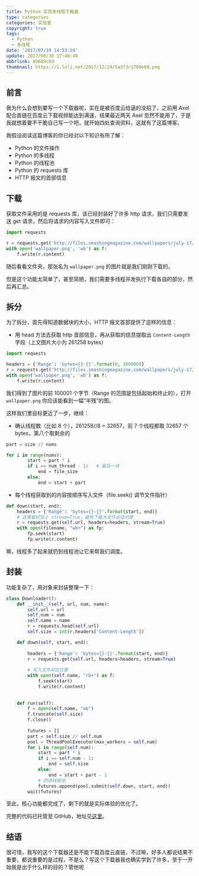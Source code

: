 ```yaml
---
title: Python 实现多线程下载器
type: categories
categories: 实验室
copyright: true
tags:
  - Python
  - 多线程
date: '2017/07/19 14:53:24'
update: 2017/08/30 17:46:40
abbrlink: 80689c8d
thumbnail: https://i.loli.net/2017/12/24/5a3f3c1709e60.png
---
```


## 前言

我为什么会想到要写一个下载器呢，实在是被百度云给逼的没招了，之前用 Axel 配合直链在百度云下载视频能达到满速，结果最近两天 Axel 忽然不能用了，于是我就想着要不干脆自己写一个吧，就开始四处查询资料，这就有了这篇博客。

我假设阅读这篇博客的你已经对以下知识有所了解：

- Python 的文件操作
- Python 的多线程
- Python 的线程池
- Python 的 requests 库
- HTTP 报文的首部信息

<!-- more -->

## 下载

获取文件采用的是 requests 库，该已经封装好了许多 http 请求，我们只需要发送 get 请求，然后将请求的内容写入文件即可：

```python
import requests

r = requests.get('http://files.smashingmagazine.com/wallpapers/july-17/summer-cannonball/cal/july-17-summer-cannonball-cal-1920x1080.png')
with open('wallpaper.png', 'wb') as f:
    f.write(r.content)
```

随后看看文件夹，那张名为 `wallpaper.png` 的图片就是我们刚刚下载的。

但是这个功能太简单了，甚至简陋，我们需要多线程并发执行下载各自的部分，然后再汇总。

## 拆分

为了拆分，首先得知道数据块的大小，HTTP 报文首部提供了这样的信息：

- 用 head 方法去获取 http 首部信息，再从获取的信息提取出 `Content-Length` 字段（上文图片大小为 261258 bytes）

```python
import requests

headers = {'Range': 'bytes={}-{}'.format(0, 100000)}
r = requests.get('http://files.smashingmagazine.com/wallpapers/july-17/summer-cannonball/cal/july-17-summer-cannonball-cal-1920x1080.png', headers = headers)
with open('wallpaper.png', 'wb') as f:
    f.write(r.content)
```

我们得到了图片的前 100001 个字节（Range 的范围是包括起始和终止的），打开 `wallpaper.png` 你应该能看到一幅“半残”的图。

这样我们里目标更近了一步，继续：

- 确认线程数（比如 8 个），261258//8 = 32657，前 7 个线程都取 32657 个 bytes，第八个取剩余的


```python
part = size // nums

for i in range(nums):
        start = part * i
        if i == num_thread - 1:   # 最后一块
            end = file_size
        else:
            end = start + part
```

- 每个线程获取到的内容按顺序写入文件（file.seek() 调节文件指针）


```python
def down(start, end):
	headers = {'Range': 'bytes={}-{}'.format(start, end)}
	# 这里最好加上 stream=True，避免下载大文件出现问题
	r = requests.get(self.url, headers=headers, stream=True)
	with open(filename, "wb+") as fp:
        fp.seek(start)
        fp.write(r.content)
```

嘛，线程多了起来就扔到线程池让它来帮我们调度。

## 封装

功能复杂了，用对象来封装整理一下：

```python
class Downloader(): 
    def __init__(self, url, num, name):
        self.url = url
        self.num = num
        self.name = name
        r = requests.head(self.url)
        self.size = int(r.headers['Content-Length']) 

    def down(self, start, end):
        
        headers = {'Range': 'bytes={}-{}'.format(start, end)}
        r = requests.get(self.url, headers=headers, stream=True)
        
        # 写入文件对应位置
        with open(self.name, "rb+") as f:
            f.seek(start)
            f.write(r.content)
        
 
    def run(self):
        f = open(self.name, "wb")
        f.truncate(self.size)
        f.close()
        
        futures = []
        part = self.size // self.num 
        pool = ThreadPoolExecutor(max_workers = self.num)
        for i in range(self.num):
            start = part * i
            if i == self.num - 1:   
                end = self.size
            else:
                end = start + part - 1
            # 扔进线程池
            futures.append(pool.submit(self.down, start, end))
        wait(futures)
```

至此，核心功能都完成了，剩下的就是实际体验的优化了。

完整的代码已托管至 GitHub，地址见[这里](https://github.com/WincerChan/Py-Downloader)。

## 结语

很可惜，我写的这个下载器还是不能下载百度云直链，不过嘛，好多人都说结果不重要，都说重要的是过程，不是么？写这个下载器我也确实学到了许多，至于一开始我是出于什么样的目的？管他呢
